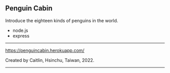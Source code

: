 
Penguin Cabin
---
 
Introduce the eighteen kinds of penguins in the world.
- node.js
- express


---

https://penguincabin.herokuapp.com/
<!-- Deploy on Heroku. -->

Created by Caitlin, Hsinchu, Taiwan, 2022.

---


